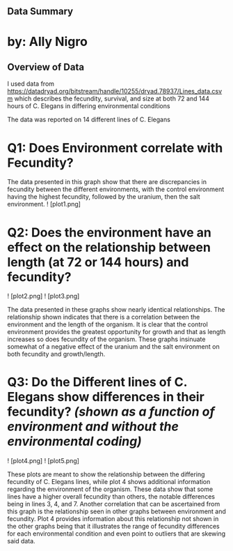 ## **Data Summary**
# **by: Ally Nigro**


## **Overview of Data**

I used data from https://datadryad.org/bitstream/handle/10255/dryad.78937/Lines_data.csvm which describes the fecundity, survival, and size at both 72 and 144 hours of C. Elegans in differing environmental conditions

The data was reported on 14 different lines of C. Elegans

# **Q1: Does Environment correlate with Fecundity?**


The data presented in this graph show that there are discrepancies in fecundity between the different environments, with the control environment having the highest fecundity, followed by the uranium, then the salt environment.
! [plot1.png]

# **Q2: Does the environment have an effect on the relationship between length (at 72 or 144 hours) and fecundity?**
! [plot2.png]
! [plot3.png]

The data presented in these graphs show nearly identical relationships. The relationship shown indicates that there is a correlation between the environment and the length of the organism. It is clear that the control environment provides the greatest opportunity for growth and that as length increases so does fecundity of the organism. These graphs insinuate somewhat of a negative effect of the uranium and the salt environment on both fecundity and growth/length.

# **Q3: Do the Different lines of C. Elegans show differences in their fecundity?** *(shown as a function of environment and without the environmental coding)*
! [plot4.png]
! [plot5.png]

These plots are meant to show the  relationship between the differing fecundity of C. Elegans lines, while plot 4 shows additional information regarding the environment of the organism. These data show that some lines have a higher overall fecundity than others, the notable differences being in lines 3, 4, and 7. Another correlation that can be ascertained from this graph is the relationship seen in other graphs between environment and fecundity. Plot 4 provides information about this relationship not shown in the other graphs being that it illustrates the range of fecundity differences for each environmental condition and even point to outliers that are skewing said data.
